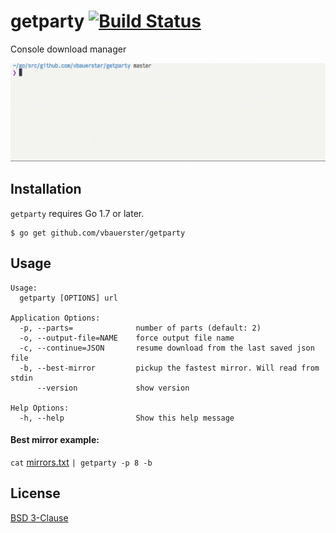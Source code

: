 # getparty [![Build Status](https://travis-ci.org/vbauerster/getparty.svg?branch=master)](https://travis-ci.org/vbauerster/getparty)

Console download manager

![showcase](showcase.gif)

## Installation
`getparty` requires Go 1.7 or later.
```
$ go get github.com/vbauerster/getparty
```

## Usage

```
Usage:
  getparty [OPTIONS] url

Application Options:
  -p, --parts=              number of parts (default: 2)
  -o, --output-file=NAME    force output file name
  -c, --continue=JSON       resume download from the last saved json file
  -b, --best-mirror         pickup the fastest mirror. Will read from stdin
      --version             show version

Help Options:
  -h, --help                Show this help message
```

#### Best mirror example:

`cat` [mirrors.txt](https://github.com/vbauerster/getparty/blob/master/mirrors.txt) `| getparty -p 8 -b`

## License

[BSD 3-Clause](https://opensource.org/licenses/BSD-3-Clause)
